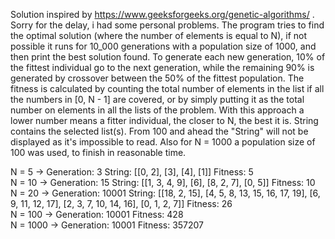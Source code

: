 Solution inspired by https://www.geeksforgeeks.org/genetic-algorithms/ .
Sorry for the delay, i had some personal problems.
The program tries to find the optimal solution (where the number of elements is equal to N), if not possible it runs for 10_000 generations with a population size of 1000, and then print the best solution found. To generate each new generation, 10% of the fittest individual go to the next generation, while the remaining 90% is generated by crossover between the 50% of the fittest population.
The fitness is calculated by counting the total number of elements in the list if all the numbers in [0, N - 1] are covered, or by simply putting it as the total number on elements in all the lists of the problem. With this approach a lower number means a fitter individual, the closer to N, the best it is.
String contains the selected list(s).
From 100 and ahead the "String" will not be displayed as it's impossible to read.
Also for N = 1000 a population size of 100 was used, to finish in reasonable time.

N = 5 -> Generation: 3   String: [[0, 2], [3], [4], [1]] Fitness: 5 <br />
N = 10 -> Generation: 15  String: [[1, 3, 4, 9], [6], [8, 2, 7], [0, 5]]  Fitness: 10 <br />
N = 20 -> Generation: 10001       String: [[18, 2, 15], [4, 5, 8, 13, 15, 16, 17, 19], [6, 9, 11, 12, 17], [2, 3, 7, 10, 14, 16], [0, 1, 2, 7]]   Fitness: 26 <br />
N = 100 -> Generation: 10001    Fitness: 428 <br />
N = 1000 -> Generation: 10001   Fitness: 357207 <br />